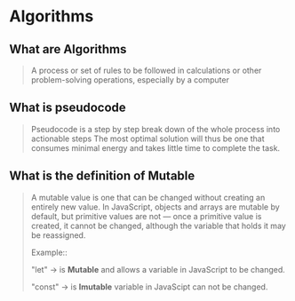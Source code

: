 # Algorithms

## What are **Algorithms**

> A process or set of rules to be followed in calculations or other problem-solving operations, especially by a computer

## What is **pseudocode**

> Pseudocode is a step by step break down of the whole process into actionable steps
> The most optimal solution will thus be one that consumes minimal energy and takes little time to complete the task.

## 

## What is the definition of **Mutable**

> A mutable value is one that can be changed without creating an entirely new value. In JavaScript, objects and arrays are mutable by default, but primitive values are not — once a primitive value is created, it cannot be changed, although the variable that holds it may be reassigned.
> 
> Example:: 
>
   > "let" -> is **Mutable** and allows a variable in JavaScript to be changed. 
   >
   > "const" -> is **Imutable** variable in JavaScipt can not be changed.

